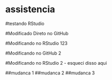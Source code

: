 # assistencia

#testando RStudio

#Modificado Direto no GitHub

#Modificando no RStudio 123

#Modificando no GitHub 2

#Modificando no RStudio 2 - esqueci disso aqui

##mudanca 1
##mudanca 2
##mudanca 3
